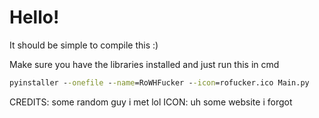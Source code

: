 # Hello!

It should be simple to compile this :)

Make sure you have the libraries installed and just run this in cmd

```cmd
pyinstaller --onefile --name=RoWHFucker --icon=rofucker.ico Main.py
```

CREDITS: some random guy i met lol
ICON: uh some website i forgot